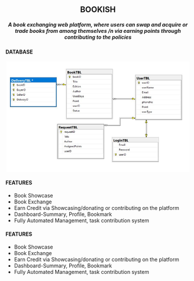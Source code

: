<h2 align="center">BOOKISH</h2>  
<h5 align="center">A book exchanging web platform, where users can swap and acquire or trade books from among themselves /n
via earning points through contributing to the policies</h5>  

#### DATABASE
<p align="center">
  <img align="center" src="https://github.com/Tuurash/Bookish/blob/master/proposedDB.JPG" width="500" height="300" />
</p>

#### FEATURES
- Book Showcase
- Book Exchange
- Earn Credit via Showcasing/donating or contributing on the platform
- Dashboard-Summary, Profile, Bookmark
- Fully Automated Management, task contribution system

#### FEATURES
- Book Showcase
- Book Exchange
- Earn Credit via Showcasing/donating or contributing on the platform
- Dashboard-Summary, Profile, Bookmark
- Fully Automated Management, task contribution system

